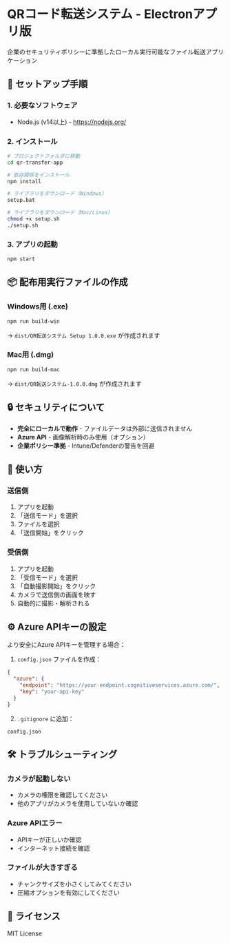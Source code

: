 # QRコード転送システム - Electronアプリ版

企業のセキュリティポリシーに準拠したローカル実行可能なファイル転送アプリケーション

## 🚀 セットアップ手順

### 1. 必要なソフトウェア
- Node.js (v14以上) - https://nodejs.org/

### 2. インストール

```bash
# プロジェクトフォルダに移動
cd qr-transfer-app

# 依存関係をインストール
npm install

# ライブラリをダウンロード（Windows）
setup.bat

# ライブラリをダウンロード（Mac/Linux）
chmod +x setup.sh
./setup.sh
```

### 3. アプリの起動

```bash
npm start
```

## 📦 配布用実行ファイルの作成

### Windows用 (.exe)
```bash
npm run build-win
```
→ `dist/QR転送システム Setup 1.0.0.exe` が作成されます

### Mac用 (.dmg)
```bash
npm run build-mac
```
→ `dist/QR転送システム-1.0.0.dmg` が作成されます

## 🔒 セキュリティについて

- **完全にローカルで動作** - ファイルデータは外部に送信されません
- **Azure API** - 画像解析時のみ使用（オプション）
- **企業ポリシー準拠** - Intune/Defenderの警告を回避

## 📱 使い方

### 送信側
1. アプリを起動
2. 「送信モード」を選択
3. ファイルを選択
4. 「送信開始」をクリック

### 受信側
1. アプリを起動
2. 「受信モード」を選択
3. 「自動撮影開始」をクリック
4. カメラで送信側の画面を映す
5. 自動的に撮影・解析される

## ⚙️ Azure APIキーの設定

より安全にAzure APIキーを管理する場合：

1. `config.json` ファイルを作成：
```json
{
  "azure": {
    "endpoint": "https://your-endpoint.cognitiveservices.azure.com/",
    "key": "your-api-key"
  }
}
```

2. `.gitignore` に追加：
```
config.json
```

## 🛠️ トラブルシューティング

### カメラが起動しない
- カメラの権限を確認してください
- 他のアプリがカメラを使用していないか確認

### Azure APIエラー
- APIキーが正しいか確認
- インターネット接続を確認

### ファイルが大きすぎる
- チャンクサイズを小さくしてみてください
- 圧縮オプションを有効にしてください

## 📄 ライセンス

MIT License